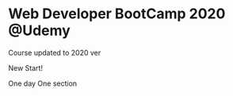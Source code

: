 # Web Developer BootCamp 2020 @Udemy
<p> Course updated to 2020 ver</p>
<p> New Start!</p>
<p> One day One section </p>